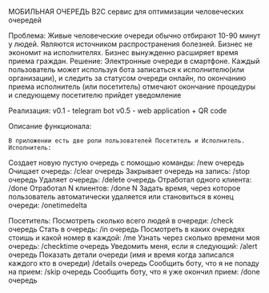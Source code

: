 МОБИЛЬНАЯ ОЧЕРЕДЬ
  B2C сервис для оптимизации человеческих очередей


Проблема: 
Живые человеческие очереди обычно отбирают 10-90 минут у людей. 
Являются источником распространения болезней.
Бизнес не экономит на исполнителях. 
Бизнес вынужденно расширяет время приема граждан. 
Решение: 
	Электронные очереди в смартфоне. 
Каждый пользователь может используя бота записаться к исполнителю(или организации), и следить за статусом очереди онлайн, по окончанию приема исполнитель (или посетитель) отмечают окончание процедуры и следующему посетителю прийдет уведомление

Реализация: 
	v0.1 - telegram bot
	v0.5 - web application + QR code

Описание функционала:

	В приложении есть две роли пользователей Посетитель и Исполнитель.
	Исполнитель:
Создает новую пустую очередь с помощью команды: /new очередь
Очищает очередь: /clear очередь
Закрывает очередь на запись: /stop очередь
Удаляет очередь: /delete очередь
Отработал одного клиента: /done 
Отработал N клиентов: /done N
Задать время, через которое пользователь автоматически удаляется или становиться в конец очереди: /onetimedelta

Посетитель:
	Посмотреть сколько всего людей в очереди: /check очередь
	Стать в очередь: /in очередь
	Посмотреть в каких очередях стоишь и какой номер в каждой: /me
	Узнать через сколько времени моя очередь: /checktime очередь
	Уведомить меня, если я следующий: /alert очередь
	Показать детали очереди (имя и время когда записался каждого кто в очереди) /details очередь
	Сообщить боту, что я не попаду на прием: /skip очередь
	Сообщить боту, что я уже окончил прием: /done очередь
